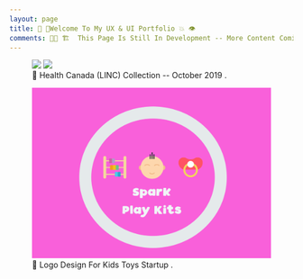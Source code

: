 ```yaml
---
layout: page
title: 👋 📱Welcome To My UX & UI Portfolio 💥 👁
comments: 🔨🚧 🏗  This Page Is Still In Development -- More Content Coming Soon 🔨 🚧 🏗  
---
```


<figure class="third">
	<img src="/assets/img/PSG_1.png”>
	<img src="/assets/img/PSG_2.png”>
	<img src="/assets/img/PSG_3.png”>
	<figcaption> 📸 OISA PSG 2020 Graphic Design.</figcaption>
</figure>

<figure>
	<img src="/assets/img/Health_Canada_Graphic_V3.0.8.png">
	<figcaption> 📸 Health Canada (LINC) Collection -- October 2019 .</figcaption>
</figure>

<figure>
	<img src="/assets/img/Spark_Kids.png">
	<figcaption> 📸 Logo Design For Kids Toys Startup .</figcaption>
</figure>
